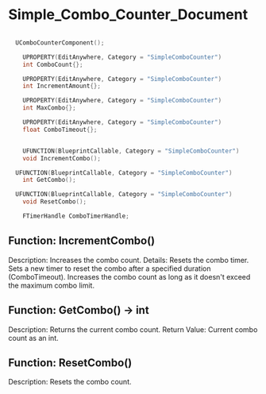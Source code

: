 # Simple_Combo_Counter_Document

```cpp

  UComboCounterComponent();

	UPROPERTY(EditAnywhere, Category = "SimpleComboCounter")
	int ComboCount{};

	UPROPERTY(EditAnywhere, Category = "SimpleComboCounter")
	int IncrementAmount{};

	UPROPERTY(EditAnywhere, Category = "SimpleComboCounter")
	int MaxCombo{};

	UPROPERTY(EditAnywhere, Category = "SimpleComboCounter")
	float ComboTimeout{};


	UFUNCTION(BlueprintCallable, Category = "SimpleComboCounter")
	void IncrementCombo();

  UFUNCTION(BlueprintCallable, Category = "SimpleComboCounter")
	int GetCombo();

  UFUNCTION(BlueprintCallable, Category = "SimpleComboCounter")
	void ResetCombo();

	FTimerHandle ComboTimerHandle;

```



## Function: IncrementCombo()
Description: Increases the combo count.
Details:
Resets the combo timer.
Sets a new timer to reset the combo after a specified duration (ComboTimeout).
Increases the combo count as long as it doesn't exceed the maximum combo limit.


## Function: GetCombo() -> int
Description: Returns the current combo count.
Return Value: Current combo count as an int.


## Function: ResetCombo()
Description: Resets the combo count.
